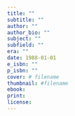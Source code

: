 ```yaml
---
title: ""
subtitle: ""
author: ""
author_bio: ""
subject: ""
subfield: ""
era: ""
date: 1988-01-01
e_isbn: ""
p_isbn: ""
cover: # filename
thumbnail: #filename
ebook:
print:
license:
---
```


